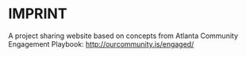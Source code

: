 # IMPRINT

A project sharing website based on concepts from Atlanta Community Engagement Playbook: http://ourcommunity.is/engaged/
